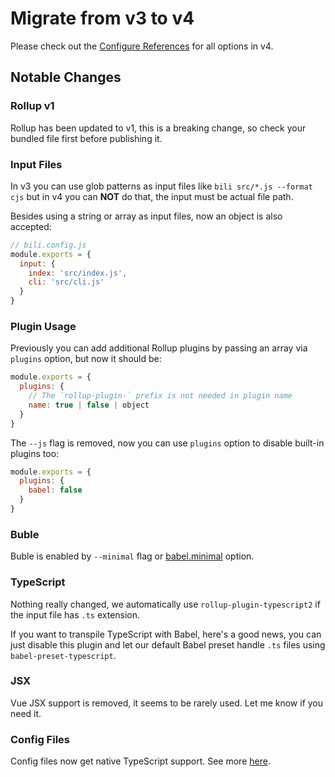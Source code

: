 # Migrate from v3 to v4

Please check out the <a href="/api/interfaces/config.html">Configure References</a> for all options in v4.

## Notable Changes

### Rollup v1

Rollup has been updated to v1, this is a breaking change, so check your bundled file first before publishing it.

### Input Files

In v3 you can use glob patterns as input files like `bili src/*.js --format cjs` but in v4 you can __NOT__ do that, the input must be actual file path. 

Besides using a string or array as input files, now an object is also accepted:

```js
// bili.config.js
module.exports = {
  input: {
    index: 'src/index.js',
    cli: 'src/cli.js'
  }
}
```

### Plugin Usage

Previously you can add additional Rollup plugins by passing an array via `plugins` option, but now it should be:

```js
module.exports = {
  plugins: {
    // The `rollup-plugin-` prefix is not needed in plugin name
    name: true | false | object
  }
}
```

The `--js` flag is removed, now you can use `plugins` option to disable built-in plugins too:

```js
module.exports = {
  plugins: {
    babel: false
  }
}
```

### Buble

Buble is enabled by `--minimal` flag or <a href="/api/interfaces/babelpresetoptions.html#minimal">babel.minimal</a> option.

### TypeScript

Nothing really changed, we automatically use `rollup-plugin-typescript2` if the input file has `.ts` extension.

If you want to transpile TypeScript with Babel, here's a good news, you can just disable this plugin and let our default Babel preset handle `.ts` files using `babel-preset-typescript`.

### JSX

Vue JSX support is removed, it seems to be rarely used. Let me know if you need it.

### Config Files

Config files now get native TypeScript support. See more [here](../configuration-file.md).
